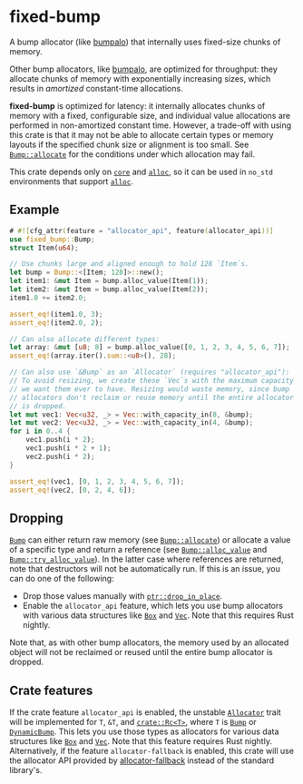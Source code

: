 fixed-bump
==========

A bump allocator (like [bumpalo]) that internally uses fixed-size chunks
of memory.

Other bump allocators, like [bumpalo], are optimized for throughput: they
allocate chunks of memory with exponentially increasing sizes, which
results in *amortized* constant-time allocations.

[bumpalo]: https://docs.rs/bumpalo

**fixed-bump** is optimized for latency: it internally allocates chunks of
memory with a fixed, configurable size, and individual value allocations
are performed in non-amortized constant time. However, a trade-off with
using this crate is that it may not be able to allocate certain types or
memory layouts if the specified chunk size or alignment is too small. See
[`Bump::allocate`] for the conditions under which allocation may fail.

This crate depends only on [`core`] and [`alloc`], so it can be used in
`no_std` environments that support [`alloc`].

[`core`]: https://doc.rust-lang.org/core/
[`alloc`]: https://doc.rust-lang.org/alloc/

Example
-------

```rust
# #![cfg_attr(feature = "allocator_api", feature(allocator_api))]
use fixed_bump::Bump;
struct Item(u64);

// Use chunks large and aligned enough to hold 128 `Item`s.
let bump = Bump::<[Item; 128]>::new();
let item1: &mut Item = bump.alloc_value(Item(1));
let item2: &mut Item = bump.alloc_value(Item(2));
item1.0 += item2.0;

assert_eq!(item1.0, 3);
assert_eq!(item2.0, 2);

// Can also allocate different types:
let array: &mut [u8; 8] = bump.alloc_value([0, 1, 2, 3, 4, 5, 6, 7]);
assert_eq!(array.iter().sum::<u8>(), 28);

// Can also use `&Bump` as an `Allocator` (requires "allocator_api"):
// To avoid resizing, we create these `Vec`s with the maximum capacity
// we want them ever to have. Resizing would waste memory, since bump
// allocators don't reclaim or reuse memory until the entire allocator
// is dropped.
let mut vec1: Vec<u32, _> = Vec::with_capacity_in(8, &bump);
let mut vec2: Vec<u32, _> = Vec::with_capacity_in(4, &bump);
for i in 0..4 {
    vec1.push(i * 2);
    vec1.push(i * 2 + 1);
    vec2.push(i * 2);
}

assert_eq!(vec1, [0, 1, 2, 3, 4, 5, 6, 7]);
assert_eq!(vec2, [0, 2, 4, 6]);
```

Dropping
--------

[`Bump`] can either return raw memory (see [`Bump::allocate`]) or allocate
a value of a specific type and return a reference (see
[`Bump::alloc_value`] and [`Bump::try_alloc_value`]). In the latter case
where references are returned, note that destructors will not be
automatically run. If this is an issue, you can do one of the following:

* Drop those values manually with [`ptr::drop_in_place`].
* Enable the `allocator_api` feature, which lets you use bump allocators
  with various data structures like [`Box`] and [`Vec`]. Note that this
  requires Rust nightly.

Note that, as with other bump allocators, the memory used by an allocated
object will not be reclaimed or reused until the entire bump allocator
is dropped.

Crate features
--------------

If the crate feature `allocator_api` is enabled, the unstable [`Allocator`]
trait will be implemented for `T`, `&T`, and [`crate::Rc<T>`], where `T` is
[`Bump`] or [`DynamicBump`]. This lets you use those types as allocators
for various data structures like [`Box`] and [`Vec`]. Note that this
feature requires Rust nightly. Alternatively, if the feature
`allocator-fallback` is enabled, this crate will use the allocator API
provided by [allocator-fallback] instead of the standard library's.

[allocator-fallback]: https://docs.rs/allocator-fallback

[`Bump`]: https://docs.rs/fixed-bump/0.3/fixed_bump/struct.Bump.html
[`Bump::allocate`]: https://docs.rs/fixed-bump/0.3/fixed_bump/struct.Bump.html#method.allocate
[`Bump::alloc_value`]: https://docs.rs/fixed-bump/0.3/fixed_bump/struct.Bump.html#method.alloc_value
[`Bump::try_alloc_value`]: https://docs.rs/fixed-bump/0.3/fixed_bump/struct.Bump.html#method.try_alloc_value
[`ptr::drop_in_place`]: https://doc.rust-lang.org/core/ptr/fn.drop_in_place.html
[`Box`]: https://doc.rust-lang.org/stable/alloc/boxed/struct.Box.html
[`Vec`]: https://doc.rust-lang.org/stable/alloc/vec/struct.Vec.html
[`Allocator`]: https://doc.rust-lang.org/stable/alloc/alloc/trait.Allocator.html
[`crate::Rc<T>`]: https://docs.rs/fixed-bump/0.3/fixed_bump/struct.Rc.html
[`DynamicBump`]: https://docs.rs/fixed-bump/0.3/fixed_bump/struct.DynamicBump.html
